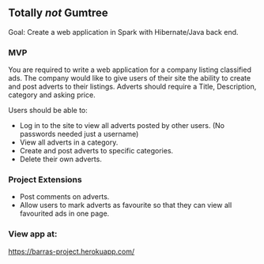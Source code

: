## Totally *not* Gumtree

Goal: Create a web application in Spark with Hibernate/Java back end.
### MVP
You are required to write a web application for a company listing classified ads. The company would like to give users of their site
the ability to create and post adverts to their listings. 
Adverts should require a Title, Description, category and asking price.

Users should be able to:
- Log in to the site to view all adverts posted by other users. (No passwords needed just a username)
- View all adverts in a category.
- Create and post adverts to specific categories.
- Delete their own adverts. 

### Project Extensions

* Post comments on adverts.
* Allow users to mark adverts as favourite so that they can view all favourited ads in one page. 

### View app at:

https://barras-project.herokuapp.com/

